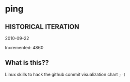 # ping

## HISTORICAL ITERATION
2010-09-22

Incremented: 4860

## What is this?? 
Linux skills to hack the github commit visualization chart `;-)`
